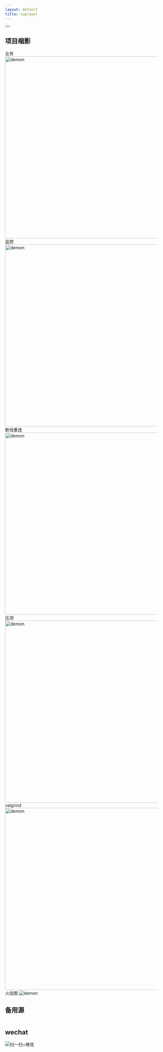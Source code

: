 ```yaml
---
layout: default 
title: cuplayer
---
```


<head>
<meta charset="UTF-8">
    <link rel="stylesheet" href="./gifplayer.css">
	<link rel='stylesheet' type='text/css' href='css/jquery.gif.css' />                
	<script src="path/to/jquery.gif.min.js"></script>
    <style>
        .gifplayer{
            width: 600px;
        }
    </style><!--
<style> 
.video-container { position: relative; padding-bottom: 56.25%; padding-top: 30px; height: 0} 
.video-container iframe { position: absolute; top:0; right: 0; width: 100%; height: 100%; float:right} 
</style>!-->
</head>


<div id="ace-content" class="ace-container-shift">
<div class="ace-container"> <div id="ace-nav-wrap" class="hidden-sm hidden-xs">
<div class="ace-nav-cont">
<div id="ace-nav-scroll">
<nav id="ace-nav" class="ace-nav">
</nav>
</div>

<div id="ace-nav-tools" class="hidden">
<span class="ace-icon ace-icon-dots-three-horizontal"></span>

<button id="ace-nav-arrow" class="clear-btn">
<span class="ace-icon ace-icon-chevron-thin-down"></span>
</button>
</div>
</div>

<!-- <div class="ace-nav-btm"></div> -->
</div><!-- .ace-nav-wrap -->
<h2>项目缩影</h2>
<div id="player"></div>
业务  
<img class="gifplayer" src="/zlonqi/styles/img/gif/demon.gif" alt="demon">
<br>监控  
<img class="gifplayer" src="/zlonqi/styles/img/gif/websocketd.gif" alt="demon">
<br>断线重连
<img class="gifplayer" src="/zlonqi/styles/img/gif/reconnect.gif" alt="demon">
<br>压测  
<img class="gifplayer" src="/zlonqi/styles/img/gif/tooltest.gif" alt="demon">
<br>valgrind
<img class="gifplayer" src="/zlonqi/styles/img/gif/detail.gif" alt="demon">
<br>火焰图
<img  src="/zlonqi/styles/img/gif/webServer.svg" alt="demon">
<br>
<script src="https://code.jquery.com/jquery-3.4.1.min.js"></script>
<script src="./jquery.gifplayer.js"></script>
<h2>备用源</h2>
<a href="https://zlonqi.gitee.io/2020/02/11/backup_source/"><img src="/zlonqi/styles/img/video1.png" alt=""><img src="/zlonqi/styles/img/video2.png" alt=""><img src="/zlonqi/styles/img/video3.png" alt=""></a>

<h2>wechat</h2>
<img src="/zlonqi/styles/img/wechart.png" alt="扫一扫+微信">

</div><!-- .ace-container -->
</div><!-- #ace-content -->

